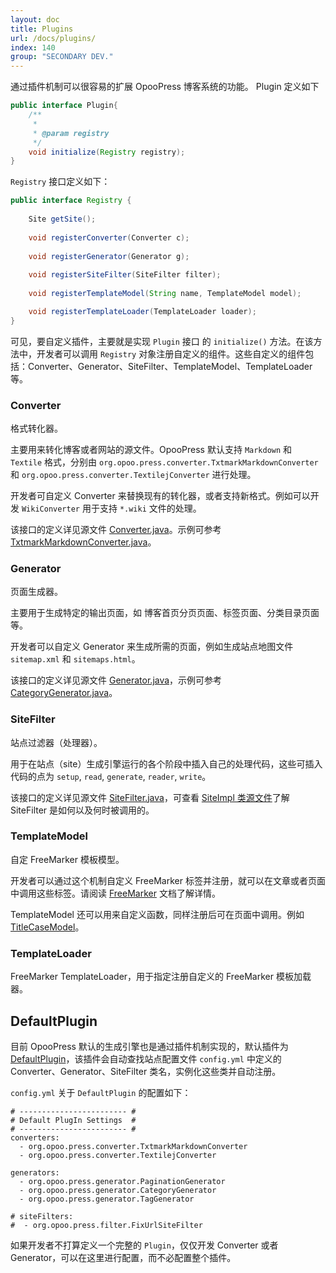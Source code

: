 ```yaml
---
layout: doc
title: Plugins
url: /docs/plugins/
index: 140
group: "SECONDARY DEV."
---
```


通过插件机制可以很容易的扩展 OpooPress 博客系统的功能。 Plugin 定义如下

~~~java
public interface Plugin{	
	/**
	 * 
	 * @param registry
	 */
	void initialize(Registry registry);
}
~~~

`Registry` 接口定义如下：
~~~java
public interface Registry {
	
	Site getSite();
	
	void registerConverter(Converter c);
	
	void registerGenerator(Generator g);
	
	void registerSiteFilter(SiteFilter filter);
	
	void registerTemplateModel(String name, TemplateModel model);

	void registerTemplateLoader(TemplateLoader loader);
}
~~~

可见，要自定义插件，主要就是实现 `Plugin` 接口 的 `initialize()` 方法。在该方法中，开发者可以调用 `Registry` 对象注册自定义的组件。这些自定义的组件包括：Converter、Generator、SiteFilter、TemplateModel、TemplateLoader 等。

### Converter
格式转化器。

主要用来转化博客或者网站的源文件。OpooPress 默认支持 `Markdown` 和 `Textile` 格式，分别由 `org.opoo.press.converter.TxtmarkMarkdownConverter` 和 `org.opoo.press.converter.TextilejConverter` 进行处理。

开发者可自定义 Converter 来替换现有的转化器，或者支持新格式。例如可以开发 `WikiConverter` 用于支持 `*.wiki` 文件的处理。

该接口的定义详见源文件 [Converter.java](https://github.com/opoo/opoopress/blob/master/core/src/main/java/org/opoo/press/Converter.java)。示例可参考 [TxtmarkMarkdownConverter.java](https://github.com/opoo/opoopress/blob/master/core/src/main/java/org/opoo/press/converter/TxtmarkMarkdownConverter.java)。

### Generator
页面生成器。

主要用于生成特定的输出页面，如 博客首页分页页面、标签页面、分类目录页面等。

开发者可以自定义 Generator 来生成所需的页面，例如生成站点地图文件 `sitemap.xml` 和 `sitemaps.html`。

该接口的定义详见源文件 [Generator.java](https://github.com/opoo/opoopress/blob/master/core/src/main/java/org/opoo/press/Generator.java)，示例可参考 [CategoryGenerator.java](https://github.com/opoo/opoopress/blob/master/core/src/main/java/org/opoo/press/generator/CategoryGenerator.java)。

### SiteFilter
站点过滤器（处理器）。

用于在站点（site）生成引擎运行的各个阶段中插入自己的处理代码，这些可插入代码的点为 `setup`, `read`, `generate`, `reader`, `write`。

该接口的定义详见源文件 [SiteFilter.java](https://github.com/opoo/opoopress/blob/master/core/src/main/java/org/opoo/press/SiteFilter.java)，可查看 [SiteImpl 类源文件](https://github.com/opoo/opoopress/blob/master/core/src/main/java/org/opoo/press/impl/SiteImpl.java)了解 SiteFilter 是如何以及何时被调用的。


### TemplateModel
自定 FreeMarker 模板模型。

开发者可以通过这个机制自定义 FreeMarker 标签并注册，就可以在文章或者页面中调用这些标签。请阅读 [FreeMarker](http://freemarker.org/) 文档了解详情。

TemplateModel 还可以用来自定义函数，同样注册后可在页面中调用。例如 [TitleCaseModel](https://github.com/opoo/opoopress/blob/master/core/src/main/java/org/opoo/press/template/TitleCaseModel.java)。

### TemplateLoader

FreeMarker TemplateLoader，用于指定注册自定义的 FreeMarker 模板加载器。


## DefaultPlugin
目前 OpooPress 默认的生成引擎也是通过插件机制实现的，默认插件为 [DefaultPlugin](https://github.com/opoo/opoopress/blob/master/core/src/main/java/org/opoo/press/plugin/DefaultPlugin.java)，该插件会自动查找站点配置文件 `config.yml` 中定义的 Converter、Generator、SiteFilter 类名，实例化这些类并自动注册。

`config.yml` 关于 `DefaultPlugin` 的配置如下：
~~~
# ------------------------ #
# Default PlugIn Settings  #
# ------------------------ #
converters:
  - org.opoo.press.converter.TxtmarkMarkdownConverter
  - org.opoo.press.converter.TextilejConverter

generators:
  - org.opoo.press.generator.PaginationGenerator
  - org.opoo.press.generator.CategoryGenerator
  - org.opoo.press.generator.TagGenerator
  
# siteFilters:
#  - org.opoo.press.filter.FixUrlSiteFilter
~~~

如果开发者不打算定义一个完整的 `Plugin`，仅仅开发 Converter 或者 Generator，可以在这里进行配置，而不必配置整个插件。

